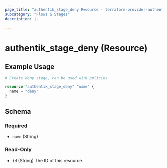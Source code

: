 ```yaml
---
page_title: "authentik_stage_deny Resource - terraform-provider-authentik"
subcategory: "Flows & Stages"
description: |-
  
---
```


# authentik_stage_deny (Resource)



## Example Usage

```terraform
# Create deny stage, can be used with policies

resource "authentik_stage_deny" "name" {
  name = "deny"
}
```

<!-- schema generated by tfplugindocs -->
## Schema

### Required

- `name` (String)

### Read-Only

- `id` (String) The ID of this resource.
